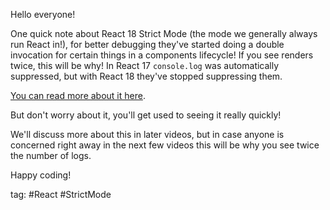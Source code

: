 Hello everyone!  
  
One quick note about React 18 Strict Mode (the mode we generally always run React in!), for better debugging they've started doing a double invocation for certain things in a components lifecycle! If you see renders twice, this will be why! In React 17 `console.log` was automatically suppressed, but with React 18 they've stopped suppressing them.  
  
[You can read more about it here](https://reactjs.org/docs/strict-mode.html#detecting-unexpected-side-effects).  

But don't worry about it, you'll get used to seeing it really quickly!  
  
We'll discuss more about this in later videos, but in case anyone is concerned right away in the next few videos this will be why you see twice the number of logs.  
  
Happy coding!

tag: #React #StrictMode 